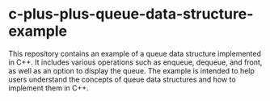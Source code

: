 # c-plus-plus-queue-data-structure-example
This repository contains an example of a queue data structure implemented in C++. It includes various operations such as enqueue, dequeue, and front, as well as an option to display the queue. The example is intended to help users understand the concepts of queue data structures and how to implement them in C++.
